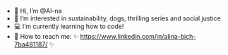 - 👋 Hi, I’m @Al-na
- 🌱 I’m interested in sustainability, dogs, thrilling series and social justice
- 💻 I’m currently learning how to code!
- 📍 How to reach me: ✨ https://www.linkedin.com/in/alina-bich-7ba481187/ ✨

<!---
Al-na/Al-na is a ✨ special ✨ repository because its `README.md` (this file) appears on your GitHub profile.
You can click the Preview link to take a look at your changes.
--->
